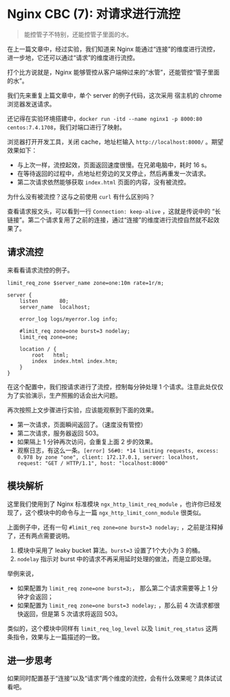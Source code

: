 # Nginx CBC (7): 对请求进行流控

> 能控管子不特别，还能控管子里面的水。

在上一篇文章中，经过实验，我们知道来 Nginx 能通过“连接”的维度进行流控，进一步地，它还可以通过“请求”的维度进行流控。

打个比方说就是，Nginx 能够管控从客户端伸过来的“水管”，还能管控“管子里面的水”。

我们先来重复上篇文章中，单个 server 的例子代码，这次采用 宿主机的 chrome 浏览器发送请求。

还记得在实验环境搭建中，`docker run -itd --name nginx1 -p 8000:80 centos:7.4.1708`，我们对端口进行了映射。

浏览器打开开发工具，关闭 cache，地址栏输入 `http://localhost:8000/` 。期望效果如下：

- 与上次一样，流控起效，页面返回速度很慢。在兄弟电脑中，耗时 16 s。
- 在等待返回的过程中，点地址栏旁边的叉叉停止，然后再重发一次请求。
- 第二次请求依然能够获取 `index.html` 页面的内容，没有被流控。

为什么没有被流控？这与之前使用 `curl` 有什么区别吗？

查看请求报文头，可以看到一行 `Connection: keep-alive` ，这就是传说中的 “长链接”。第二个请求复用了之前的连接，通过“连接”的维度进行流控自然就不起效果了。

## 请求流控

来看看请求流控的例子。

```
limit_req_zone $server_name zone=one:10m rate=1r/m;

server {
    listen       80;
    server_name  localhost;

    error_log logs/myerror.log info;

    #limit_req zone=one burst=3 nodelay;
    limit_req zone=one;

    location / {
        root   html;
        index  index.html index.htm;
    }
}
```

在这个配置中，我们按请求进行了流控，控制每分钟处理 1 个请求。注意此处仅仅为了实验演示，生产照搬的话会出大问题。

再次按照上文步骤进行实验，应该能观察到下面的效果。

- 第一次请求，页面瞬间返回了。（速度没有管控）
- 第二次请求，服务器返回 503。
- 如果隔上 1 分钟再次访问，会重复上面 2 步的效果。
- 观察日志，有这么一条。`[error] 56#0: *14 limiting requests, excess: 0.978 by zone "one", client: 172.17.0.1, server: localhost, request: "GET / HTTP/1.1", host: "localhost:8000"`

## 模块解析

这里我们使用到了 Nginx 标准模块 `ngx_http_limit_req_module` ，也许你已经发现了，这个模块中的命令与上一篇 `ngx_http_limit_conn_module` 很类似。

上面例子中，还有一句 `#limit_req zone=one burst=3 nodelay;` ，之前是注释掉了，还有两点需要说明。

1. 模块中采用了 leaky bucket 算法。`burst=3` 设置了1个大小为 3 的桶。
2. `nodelay` 指示对 burst 中的请求不再采用延时处理的做法，而是立即处理。

举例来说，

- 如果配置为 `limit_req zone=one burst=3;`， 那么第二个请求需要等上 1 分钟才会返回；
- 如果配置为 `limit_req zone=one burst=3 nodelay;` ，那么前 4 次请求都很快返回，但是第 5 次请求将返回 503。

类似的，这个模块中同样有 `limit_req_log_level` 以及 `limit_req_status` 这两条指令，效果与上一篇描述的一致。

## 进一步思考

如果同时配置基于“连接”以及“请求”两个维度的流控，会有什么效果呢？具体试试看吧。